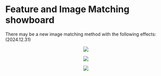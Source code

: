 # Feature and Image Matching showboard

There may be a new image matching method with the following effects: (2024.12.31)

<p align="center">
  <img src="https://github.com/MrPingQi/Feature_and_Image_Matching_showboard/blob/main/2024-12-31_matching_animated.gif"/>
</p>

<p align="center">
  <img src="https://github.com/MrPingQi/Feature_and_Image_Matching_showboard/blob/main/2024-12-31_matching_animated_2.gif"/>
</p>

<p align="center">
  <img src="https://github.com/MrPingQi/Feature_and_Image_Matching_showboard/blob/main/2024-12-31_cam_matching.gif"/>
</p>
